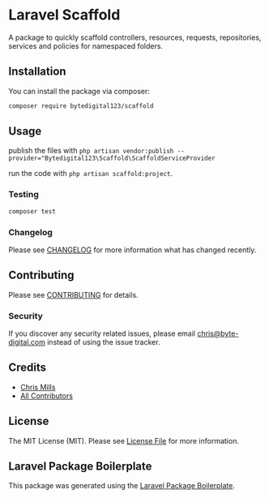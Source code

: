 # Laravel Scaffold

A package to quickly scaffold controllers, resources, requests, repositories, services and policies for namespaced folders.

## Installation

You can install the package via composer:

```bash
composer require bytedigital123/scaffold
```

## Usage

publish the files with `php artisan vendor:publish --provider="Bytedigital123\Scaffold\ScaffoldServiceProvider`

run the code with `php artisan scaffold:project`.

### Testing

```bash
composer test
```

### Changelog

Please see [CHANGELOG](CHANGELOG.md) for more information what has changed recently.

## Contributing

Please see [CONTRIBUTING](CONTRIBUTING.md) for details.

### Security

If you discover any security related issues, please email chris@byte-digital.com instead of using the issue tracker.

## Credits

-   [Chris Mills](https://github.com/bytedigital123)
-   [All Contributors](../../contributors)

## License

The MIT License (MIT). Please see [License File](LICENSE.md) for more information.

## Laravel Package Boilerplate

This package was generated using the [Laravel Package Boilerplate](https://laravelpackageboilerplate.com).
